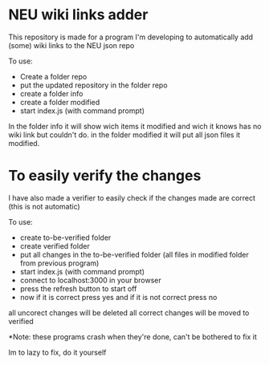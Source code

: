 # NEU wiki links adder
 
This repository is made for a program I'm developing to automatically add (some) wiki links to the NEU json repo

To use:
- Create a folder repo
- put the updated repository in the folder repo
- create a folder info
- create a folder modified
- start index.js (with command prompt)

In the folder info it will show wich items it modified and wich it knows has no wiki link but couldn't do.
in the folder modified it will put all json files it modified.

# To easily verify the changes

I have also made a verifier to easily check if the changes made are correct (this is not automatic)

To use:
- create to-be-verified folder
- create verified folder
- put all changes in the to-be-verified folder (all files in modified folder from previous program)
- start index.js (with command prompt)
- connect to localhost:3000 in your browser
- press the refresh button to start off
- now if it is correct press yes and if it is not correct press no

all uncorect changes will be deleted
all correct changes will be moved to verified

*Note: these programs crash when they're done, can't be bothered to fix it

Im to lazy to fix, do it yourself
